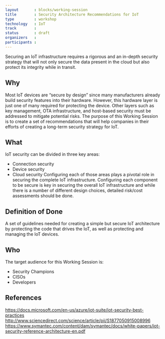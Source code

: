 ```yaml
---
layout       : blocks/working-session
title        : Security Architecture Recommendations for IoT
type         : workshop
technology   : IoT
track        :
status       : draft
organizers   :
participants :
---
```


Securing an IoT infrastructure requires a rigorous and an in-depth security strategy that will not only secure the data present in the cloud but also protect its integrity while in transit.

## Why

Most IoT devices are “secure by design” since many manufacturers already build security features into their hardware. However, this hardware layer is just one of many required for protecting the device. Other layers such as key management, OTA infrastructure, and host-based security must be addressed to mitigate potential risks.
The purpose of this Working Session is to create a set of recommendations that will help companies in their efforts of creating a long-term security strategy for IoT.

## What

IoT security can be divided in three key areas:
- Connection security
- Device security
- Cloud security
Configuring each of those areas plays a pivotal role in securing the complete IoT infrastructure.
Configuring each component to be secure is key in securing the overall IoT infrastructure and while there is a number of different design choices, detailed risk/cost assessments should be done.

## Definition of Done

A set of guidelines needed for creating a simple but secure IoT architecture by protecting the code that drives the IoT, as well as protecting and managing the IoT devices.

## Who
The target audience for this Working Session is:
- Security Champions
- CISOs
- Developers

## References
https://docs.microsoft.com/en-us/azure/iot-suite/iot-security-best-practices
http://www.sciencedirect.com/science/article/pii/S1877050915008996
https://www.symantec.com/content/dam/symantec/docs/white-papers/iot-security-reference-architecture-en.pdf
